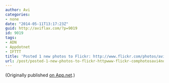 ```yaml
---
author: Avi
categories:
- none
date: "2014-05-11T13:17:23Z"
guid: http://aviflax.com/?p=9019
id: 9019
tags:
- ADN
- Appdotnet
- IFTTT
title: 'Posted 1 new photos to Flickr: http://www.flickr.com/photos/avi4now/'
url: /post/posted-1-new-photos-to-flickr-httpwww-flickr-comphotosavi4now-11/
---
```

(Originally published [on App.net](http://alpha.app.net/aviflax/post/30236625).)